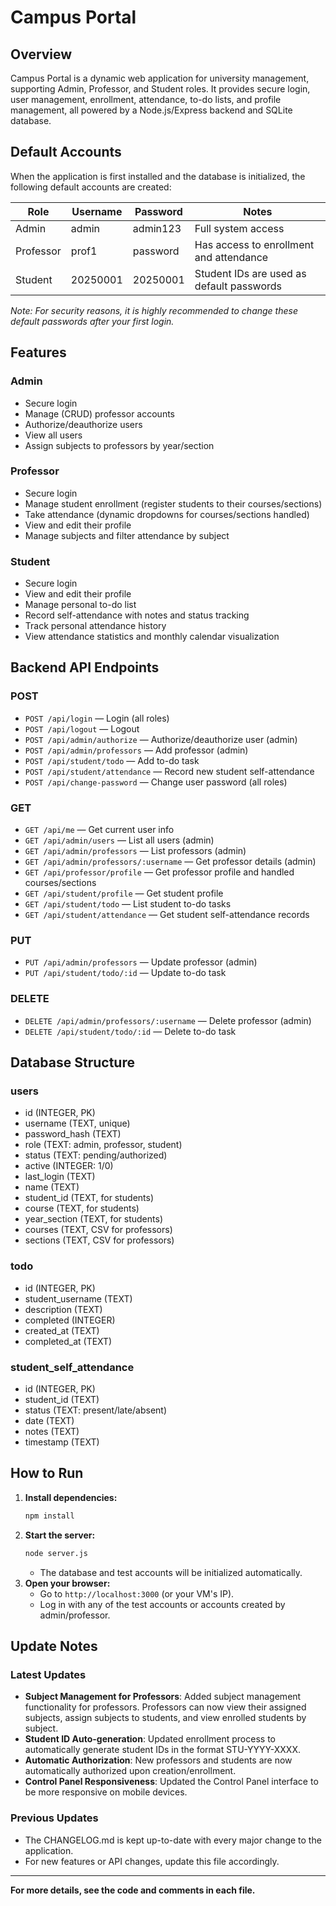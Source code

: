 # Campus Portal

## Overview
Campus Portal is a dynamic web application for university management, supporting Admin, Professor, and Student roles. It provides secure login, user management, enrollment, attendance, to-do lists, and profile management, all powered by a Node.js/Express backend and SQLite database.

## Default Accounts
When the application is first installed and the database is initialized, the following default accounts are created:

| Role      | Username | Password    | Notes                                   |
|-----------|----------|-------------|----------------------------------------|
| Admin     | admin    | admin123    | Full system access                      |
| Professor | prof1    | password    | Has access to enrollment and attendance |
| Student   | 20250001 | 20250001    | Student IDs are used as default passwords |

*Note: For security reasons, it is highly recommended to change these default passwords after your first login.*

## Features

### Admin
- Secure login
- Manage (CRUD) professor accounts
- Authorize/deauthorize users
- View all users
- Assign subjects to professors by year/section

### Professor
- Secure login
- Manage student enrollment (register students to their courses/sections)
- Take attendance (dynamic dropdowns for courses/sections handled)
- View and edit their profile
- Manage subjects and filter attendance by subject

### Student
- Secure login
- View and edit their profile
- Manage personal to-do list
- Record self-attendance with notes and status tracking
- Track personal attendance history
- View attendance statistics and monthly calendar visualization

## Backend API Endpoints

### POST
- `POST /api/login` — Login (all roles)
- `POST /api/logout` — Logout
- `POST /api/admin/authorize` — Authorize/deauthorize user (admin)
- `POST /api/admin/professors` — Add professor (admin)
- `POST /api/student/todo` — Add to-do task
- `POST /api/student/attendance` — Record new student self-attendance
- `POST /api/change-password` — Change user password (all roles)

### GET
- `GET /api/me` — Get current user info
- `GET /api/admin/users` — List all users (admin)
- `GET /api/admin/professors` — List professors (admin)
- `GET /api/admin/professors/:username` — Get professor details (admin)
- `GET /api/professor/profile` — Get professor profile and handled courses/sections
- `GET /api/student/profile` — Get student profile
- `GET /api/student/todo` — List student to-do tasks
- `GET /api/student/attendance` — Get student self-attendance records

### PUT
- `PUT /api/admin/professors` — Update professor (admin)
- `PUT /api/student/todo/:id` — Update to-do task

### DELETE 
- `DELETE /api/admin/professors/:username` — Delete professor (admin)
- `DELETE /api/student/todo/:id` — Delete to-do task

## Database Structure

### users
- id (INTEGER, PK)
- username (TEXT, unique)
- password_hash (TEXT)
- role (TEXT: admin, professor, student)
- status (TEXT: pending/authorized)
- active (INTEGER: 1/0)
- last_login (TEXT)
- name (TEXT)
- student_id (TEXT, for students)
- course (TEXT, for students)
- year_section (TEXT, for students)
- courses (TEXT, CSV for professors)
- sections (TEXT, CSV for professors)

### todo
- id (INTEGER, PK)
- student_username (TEXT)
- description (TEXT)
- completed (INTEGER)
- created_at (TEXT)
- completed_at (TEXT)

### student_self_attendance
- id (INTEGER, PK)
- student_id (TEXT)
- status (TEXT: present/late/absent)
- date (TEXT)
- notes (TEXT)
- timestamp (TEXT)

## How to Run

1. **Install dependencies:**
   ```bash
   npm install
   ```
2. **Start the server:**
   ```bash
   node server.js
   ```
   - The database and test accounts will be initialized automatically.
3. **Open your browser:**
   - Go to `http://localhost:3000` (or your VM's IP).
   - Log in with any of the test accounts or accounts created by admin/professor.

## Update Notes

### Latest Updates
- **Subject Management for Professors**: Added subject management functionality for professors. Professors can now view their assigned subjects, assign subjects to students, and view enrolled students by subject.
- **Student ID Auto-generation**: Updated enrollment process to automatically generate student IDs in the format STU-YYYY-XXXX.
- **Automatic Authorization**: New professors and students are now automatically authorized upon creation/enrollment.
- **Control Panel Responsiveness**: Updated the Control Panel interface to be more responsive on mobile devices.

### Previous Updates
- The CHANGELOG.md is kept up-to-date with every major change to the application.
- For new features or API changes, update this file accordingly.


---

**For more details, see the code and comments in each file.** 